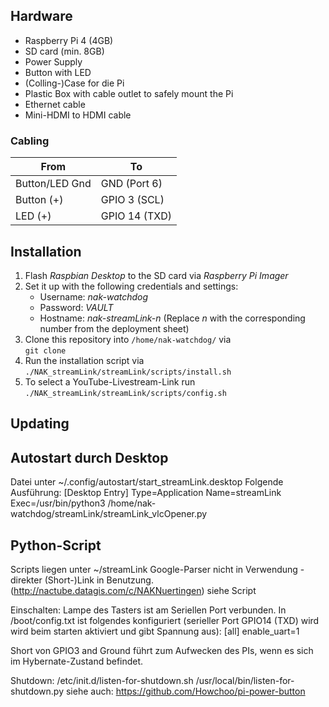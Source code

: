 ## Hardware
 - Raspberry Pi 4 (4GB)
 - SD card (min. 8GB)
 - Power Supply
 - Button with LED
 - (Colling-)Case for die Pi
 - Plastic Box with cable outlet to safely mount the Pi
 - Ethernet cable
 - Mini-HDMI to HDMI cable

### Cabling
From|To
---|---
Button/LED Gnd|GND (Port 6)
Button (+)|GPIO 3 (SCL)
LED (+)|GPIO 14 (TXD)


## Installation
 1. Flash *Raspbian Desktop* to the SD card via *Raspberry Pi Imager*
 2. Set it up with the following credentials and settings:
	 - Username: *nak-watchdog*
	 - Password: *VAULT*
	 - Hostname: *nak-streamLink-n* (Replace *n* with the corresponding number from the deployment sheet)
3. Clone this repository into ```/home/nak-watchdog/``` via  
	```git clone ```
6. Run the installation script via  
	```./NAK_streamLink/streamLink/scripts/install.sh```
7. To select a YouTube-Livestream-Link run  
   ```./NAK_streamLink/streamLink/scripts/config.sh```

## Updating


## Autostart durch Desktop
Datei unter ~/.config/autostart/start_streamLink.desktop
Folgende Ausführung:
	[Desktop Entry]
	Type=Application
	Name=streamLink
	Exec=/usr/bin/python3 /home/nak-watchdog/streamLink/streamLink_vlcOpener.py 

## Python-Script
Scripts liegen unter ~/streamLink
Google-Parser nicht in Verwendung - direkter (Short-)Link in Benutzung. (http://nactube.datagis.com/c/NAKNuertingen)
siehe Script


Einschalten: Lampe des Tasters ist am Seriellen Port verbunden. In /boot/config.txt ist folgendes 
konfiguriert (serieller Port GPIO14 (TXD) wird wird beim starten aktiviert und gibt Spannung aus):
[all]
enable_uart=1

Short von GPIO3 and Ground führt zum Aufwecken des PIs, wenn es sich im Hybernate-Zustand befindet.

Shutdown:
/etc/init.d/listen-for-shutdown.sh
/usr/local/bin/listen-for-shutdown.py
siehe auch: https://github.com/Howchoo/pi-power-button
